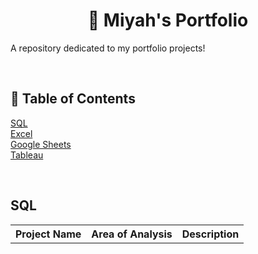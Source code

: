 <h1 align="center" #> 📔 Miyah's Portfolio </h1>
A repository dedicated to my portfolio projects!

<br><h2>🧭 Table of Contents</h2>
<a href="https://github.com/miyahj/Portfolio/edit/main/README.md#sql">SQL</a>
<br><a href="">Excel</a>
<br><a href="">Google Sheets</a>
<br><a href="">Tableau</a>

<br><h2>SQL</h2>
<table><th>Project Name</th>
  <th>Area of Analysis</th>
  <th>Description</th></table>

